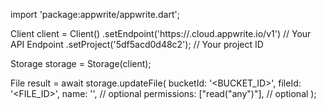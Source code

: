 import 'package:appwrite/appwrite.dart';

Client client = Client()
    .setEndpoint('https://<REGION>.cloud.appwrite.io/v1') // Your API Endpoint
    .setProject('5df5acd0d48c2'); // Your project ID

Storage storage = Storage(client);

File result = await storage.updateFile(
    bucketId: '<BUCKET_ID>',
    fileId: '<FILE_ID>',
    name: '<NAME>', // optional
    permissions: ["read("any")"], // optional
);
